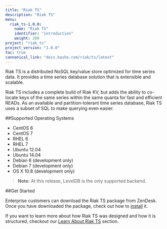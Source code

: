 ```yaml
---
title: "Riak TS"
description: "Riak TS"
menu:
  riak_ts-1.0.0:
    name: "Riak TS"
    identifier: "introduction"
    weight: 200
project: "riak_ts"
project_version: "1.0.0"
toc: true
cannonical_link: "docs.basho.com/riak/ts/latest"
---
```


[installing]: http://docs.basho.com/riakts/1.0.0/installing/installing/
[learnabout]: http://docs.basho.com/riakts/1.0.0/learn-about/learn-about/


Riak TS is a distributed NoSQL key/value store optimized for time series data. It provides a time series database solution that is extensible and scalable.

Riak TS includes a complete build of Riak KV, but adds the ability to co-locate keys of the same series within the same quanta for fast and efficient READs. As  an available and partition-tolerant time series database, Riak TS uses a subset of SQL to make querying even easier.


##Supported Operating Systems

* CentOS 6
* CentOS 7
* RHEL 6
* RHEL 7
* Ubuntu 12.04
* Ubuntu 14.04
* Debian 6 (development only)
* Debian 7 (development only)
* OS X 10.8 (development only)

>**Note:** At this release, LevelDB is the only supported backend.


##Get Started

Enterprise customers can download the Riak TS package from ZenDesk. Once you have downloaded the package, check out how to [install][installing] it. 

If you want to learn more about how Riak TS was designed and how it is structured, checkout our [Learn About Riak TS][learnabout] section.
